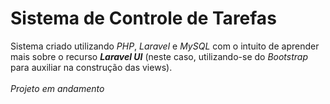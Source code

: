 # Sistema de Controle de Tarefas

Sistema criado utilizando *PHP*, *Laravel* e *MySQL* com o intuito de aprender mais sobre o recurso ***Laravel UI*** (neste caso, utilizando-se do *Bootstrap* para auxiliar na construção das views).
<br>
<br>
*Projeto em andamento*
